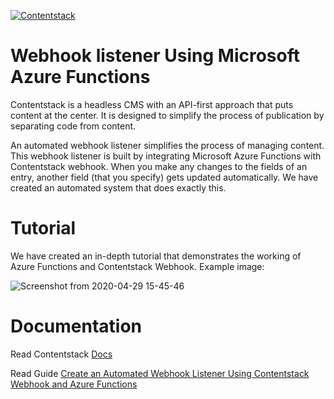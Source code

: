 [![Contentstack](https://www.contentstack.com/docs/static/images/contentstack.png)](https://www.contentstack.com/)

# Webhook listener Using Microsoft Azure Functions

Contentstack is a headless CMS with an API-first approach that puts content at the center. It is designed to simplify the process of publication by separating code from content.

An automated webhook listener simplifies the process of managing content. This webhook listener is built by integrating Microsoft Azure Functions with Contentstack webhook. When you make any changes to the fields of an entry, another field (that you specify) gets updated automatically. We have created an automated system that does exactly this.

# Tutorial

We have created an in-depth tutorial that demonstrates the working of Azure Functions and Contentstack Webhook. Example image:

![Screenshot from 2020-04-29 15-45-46](https://user-images.githubusercontent.com/29656920/93979840-769d4d00-fd9b-11ea-8f97-63927cf04bd1.gif)

# Documentation

Read Contentstack [Docs](https://www.contentstack.com/docs/)

Read Guide [Create an Automated Webhook Listener Using Contentstack Webhook and Azure Functions](https://www.contentstack.com/docs/developers/how-to-guides/creating-an-automated-webhook-listener-using-contentstack-webhooks-and-microsoft-azure/)
